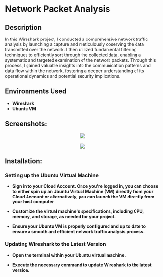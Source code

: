 <h1>Network Packet Analysis</h1>



<h2>Description</h2>
In this Wireshark project, I conducted a comprehensive network traffic analysis by launching a capture and meticulously observing the data transmitted over the network. I then utilized fundamental filtering techniques to efficiently sort through the collected data, enabling a systematic and targeted examination of the network packets. Through this process, I gained valuable insights into the communication patterns and data flow within the network, fostering a deeper understanding of its operational dynamics and potential security implications.
<br />


<h2>Environments Used</h2>

- <b>Wireshark</b> 
- <b>Ubuntu VM</b>


<h2>Screenshots:</h2>
<p align="center">
 <img src="https://github.com/SkerlinLorenzo/WiresharkLab/assets/101306083/ff8fca9b-f395-4966-9904-b38acaa766f4"/>
 
<br />
<br />
 
<img src="https://github.com/SkerlinLorenzo/WiresharkLab/assets/101306083/60925d66-b636-4c6d-953a-540d94c7bea4"/>
</p>

<h2>Installation:</h2>
<h3>Setting up the Ubuntu Virtual Machine</h3>

- <b> Sign in to your Cloud Account. Once you're logged in, you can choose to either spin up an Ubuntu Virtual Machine (VM) directly from your Cloud Account or alternatively, you can launch the VM directly from your host computer. </b>

- <b> Customize the virtual machine's specifications, including CPU, memory, and storage, as needed for your project. </b>

- <b> Ensure your Ubuntu VM is properly configured and up to date to ensure a smooth and efficient network traffic analysis process. </b>


<h3>Updating Wireshark to the Latest Version</h3>

- <b>Open the terminal within your Ubuntu virtual machine.</b>

-  <b>Execute the necessary command to update Wireshark to the latest version.</b> 
<!--
 ```diff
- text in red
+ text in green
! text in orange
# text in gray
@@ text in purple (and bold)@@
```
--!>
